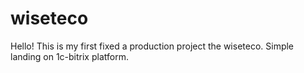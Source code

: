 # wiseteco
Hello! This is my first fixed a production project the wiseteco.
Simple landing on 1c-bitrix platform.
